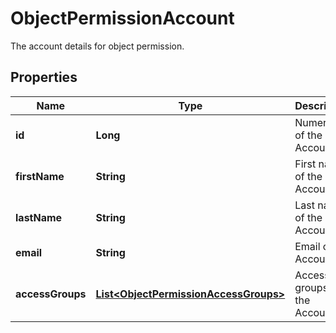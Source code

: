

# ObjectPermissionAccount

The account details for object permission.

## Properties

| Name | Type | Description | Notes |
|------------ | ------------- | ------------- | -------------|
|**id** | **Long** | Numeric ID of the Account. |  [optional] |
|**firstName** | **String** | First name of the Account. |  [optional] |
|**lastName** | **String** | Last name of the Account. |  [optional] |
|**email** | **String** | Email of the Account. |  [optional] |
|**accessGroups** | [**List&lt;ObjectPermissionAccessGroups&gt;**](ObjectPermissionAccessGroups.md) | Access groups of the Account. |  [optional] |



